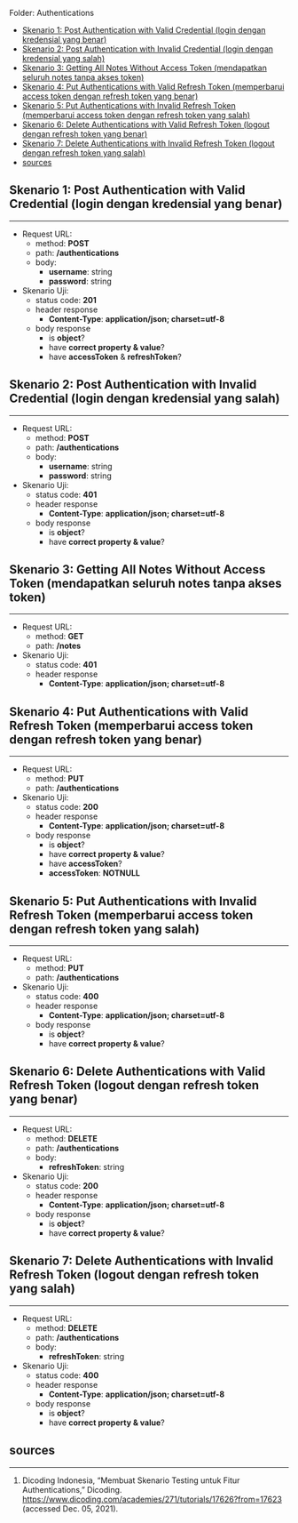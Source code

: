 Folder: Authentications

- [Skenario 1: Post Authentication with Valid Credential (login dengan kredensial yang benar)](#skenario-1-post-authentication-with-valid-credential-login-dengan-kredensial-yang-benar)
- [Skenario 2: Post Authentication with Invalid Credential (login dengan kredensial yang salah)](#skenario-2-post-authentication-with-invalid-credential-login-dengan-kredensial-yang-salah)
- [Skenario 3:  Getting All Notes Without Access Token (mendapatkan seluruh notes tanpa akses token)](#skenario-3--getting-all-notes-without-access-token-mendapatkan-seluruh-notes-tanpa-akses-token)
- [Skenario 4: Put Authentications with Valid Refresh Token (memperbarui access token dengan refresh token yang benar)](#skenario-4-put-authentications-with-valid-refresh-token-memperbarui-access-token-dengan-refresh-token-yang-benar)
- [Skenario 5: Put Authentications with Invalid Refresh Token (memperbarui access token dengan refresh token yang salah)](#skenario-5-put-authentications-with-invalid-refresh-token-memperbarui-access-token-dengan-refresh-token-yang-salah)
- [Skenario 6: Delete Authentications with Valid Refresh Token (logout dengan refresh token yang benar)](#skenario-6-delete-authentications-with-valid-refresh-token-logout-dengan-refresh-token-yang-benar)
- [Skenario 7: Delete Authentications with Invalid Refresh Token (logout dengan refresh token yang salah)](#skenario-7-delete-authentications-with-invalid-refresh-token-logout-dengan-refresh-token-yang-salah)
- [sources](#sources)

Skenario 1: Post Authentication with Valid Credential (login dengan kredensial yang benar)
---
---
- Request URL:
  - method: **POST**
  - path: **/authentications**
  - body:
    - **username**: string
    - **password**: string
- Skenario Uji:
  - status code: **201**
  - header response
    - **Content-Type**: **application/json; charset=utf-8**
  - body response
    - is **object**?
    - have **correct property & value**?
    - have **accessToken** & **refreshToken**?

Skenario 2: Post Authentication with Invalid Credential (login dengan kredensial yang salah)
---
---
- Request URL:
  - method: **POST**
  - path: **/authentications**
  - body:
    - **username**: string
    - **password**: string
- Skenario Uji:
  - status code: **401**
  - header response
    - **Content-Type**: **application/json; charset=utf-8**
  - body response
    - is **object**?
    - have **correct property & value**?

Skenario 3:  Getting All Notes Without Access Token (mendapatkan seluruh notes tanpa akses token)
---
---
- Request URL:
  - method: **GET**
  - path: **/notes**
- Skenario Uji:
  - status code: **401**
  - header response
    - **Content-Type**: **application/json; charset=utf-8**

Skenario 4: Put Authentications with Valid Refresh Token (memperbarui access token dengan refresh token yang benar)
---
---
- Request URL:
  - method: **PUT**
  - path: **/authentications**
- Skenario Uji:
  - status code: **200**
  - header response
    - **Content-Type**: **application/json; charset=utf-8**
  - body response
    - is **object**?
    - have **correct property & value**?
    - have **accessToken**?
    - **accessToken**: **NOTNULL**

Skenario 5: Put Authentications with Invalid Refresh Token (memperbarui access token dengan refresh token yang salah)
---
---
- Request URL:
  - method: **PUT**
  - path: **/authentications**
- Skenario Uji:
  - status code: **400**
  - header response
    - **Content-Type**: **application/json; charset=utf-8**
  - body response
    - is **object**?
    - have **correct property & value**?

Skenario 6: Delete Authentications with Valid Refresh Token (logout dengan refresh token yang benar)
---
---
- Request URL:
  - method: **DELETE**
  - path: **/authentications**
  - body:
    - **refreshToken**: string
- Skenario Uji:
  - status code: **200**
  - header response
    - **Content-Type**: **application/json; charset=utf-8**
  - body response
    - is **object**?
    - have **correct property & value**?

Skenario 7: Delete Authentications with Invalid Refresh Token (logout dengan refresh token yang salah)
---
---
- Request URL:
  - method: **DELETE**
  - path: **/authentications**
  - body:
    - **refreshToken**: string
- Skenario Uji:
  - status code: **400**
  - header response
    - **Content-Type**: **application/json; charset=utf-8**
  - body response
    - is **object**?
    - have **correct property & value**?

sources
---
---
1. Dicoding Indonesia, “Membuat Skenario Testing untuk Fitur Authentications,” Dicoding. https://www.dicoding.com/academies/271/tutorials/17626?from=17623 (accessed Dec. 05, 2021).



